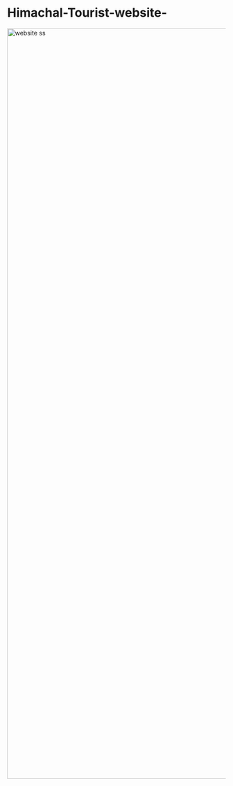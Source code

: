 # Himachal-Tourist-website-

<img width="1728" alt="website ss" src="https://github.com/Akshit4109/Himachal-Tourist-website-/assets/92030841/5b21aa75-86a0-4dbe-b56c-28b6c72acc92">
